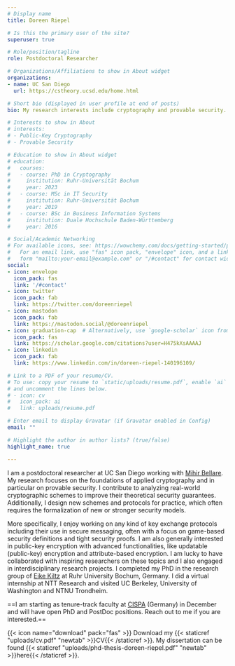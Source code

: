 ```yaml
---
# Display name
title: Doreen Riepel

# Is this the primary user of the site?
superuser: true

# Role/position/tagline
role: Postdoctoral Researcher

# Organizations/Affiliations to show in About widget
organizations:
- name: UC San Diego
  url: https://cstheory.ucsd.edu/home.html

# Short bio (displayed in user profile at end of posts)
bio: My research interests include cryptography and provable security.

# Interests to show in About
# interests:
# - Public-Key Cryptography
# - Provable Security

# Education to show in About widget
# education:
#   courses:
#   - course: PhD in Cryptography
#     institution: Ruhr-Universität Bochum
#     year: 2023
#   - course: MSc in IT Security
#     institution: Ruhr-Universität Bochum
#     year: 2019
#   - course: BSc in Business Information Systems
#     institution: Duale Hochschule Baden-Württemberg
#     year: 2016

# Social/Academic Networking
# For available icons, see: https://wowchemy.com/docs/getting-started/page-builder/#icons
#   For an email link, use "fas" icon pack, "envelope" icon, and a link in the
#   form "mailto:your-email@example.com" or "/#contact" for contact widget.
social:
- icon: envelope
  icon_pack: fas
  link: '/#contact'
- icon: twitter
  icon_pack: fab
  link: https://twitter.com/doreenriepel
- icon: mastodon
  icon_pack: fab
  link: https://mastodon.social/@doreenriepel
- icon: graduation-cap  # Alternatively, use `google-scholar` icon from `ai` icon pack
  icon_pack: fas
  link: https://scholar.google.com/citations?user=H475kXsAAAAJ
- icon: linkedin
  icon_pack: fab
  link: https://www.linkedin.com/in/doreen-riepel-140196109/

# Link to a PDF of your resume/CV.
# To use: copy your resume to `static/uploads/resume.pdf`, enable `ai` icons in `params.toml`, 
# and uncomment the lines below.
# - icon: cv
#   icon_pack: ai
#   link: uploads/resume.pdf

# Enter email to display Gravatar (if Gravatar enabled in Config)
email: ""

# Highlight the author in author lists? (true/false)
highlight_name: true

---
```

I am a postdoctoral researcher at UC San Diego working with [Mihir Bellare](https://cseweb.ucsd.edu/~mihir/index.html). My research focuses on the foundations of applied cryptography and in particular on provable security. I contribute to analyzing real-world cryptographic schemes to improve their theoretical security guarantees. Additionally, I design new schemes and protocols for practice, which often requires the formalization of new or stronger security models.

More specifically, I enjoy working on any kind of key exchange protocols including their use in secure messaging, often with a focus on game-based security definitions and tight security proofs. I am also generally interested in public-key encryption with advanced functionalities, like updatable (public-key) encryption and attribute-based encryption. I am lucky to have collaborated with inspiring researchers on these topics and I also engaged in interdisciplinary research projects. I completed my PhD in the research group of [Eike Kiltz](https://informatik.rub.de/kiltz/) at Ruhr University Bochum, Germany. I did a virtual internship at NTT Research and visited UC Berkeley, University of Washington and NTNU Trondheim.

==I am starting as tenure-track faculty at [CISPA](https://career.cispa.de/phd.html) (Germany) in December and will have open PhD and PostDoc positions. Reach out to me if you are interested.==

{{< icon name="download" pack="fas" >}} Download my {{< staticref "uploads/cv.pdf" "newtab" >}}CV{{< /staticref >}}. My dissertation can be found {{< staticref "uploads/phd-thesis-doreen-riepel.pdf" "newtab" >}}here{{< /staticref >}}.

